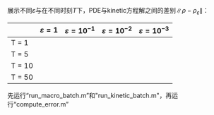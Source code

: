 展示不同$\varepsilon$与在不同时刻$T$下，PDE与kinetic方程解之间的差别$\|\rho-\rho_\varepsilon\|$：

|   | $\varepsilon= 1$ | $\varepsilon=10^{-1}$ |$\varepsilon=10^{-2}$|$\varepsilon=10^{-3}$|
|-------|-------|-------|-------|-------|
| T = 1 |  |  |  |
| T = 5 |  |  |  |
| T = 10 |  |  |  |
| T = 50 |  |  |  |

先运行“run_macro_batch.m”和"run_kinetic_batch.m"，再运行“compute_error.m”

